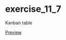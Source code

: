 # exercise_11_7

Kanban table 

[Preview](https://htmlpreview.github.io/?https://github.com/xenogonx/exercise_11_7/blob/master/index.html)
